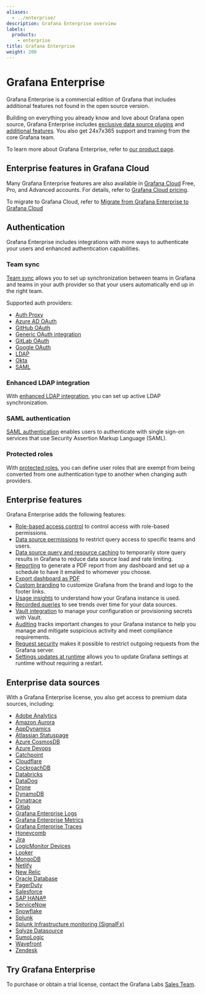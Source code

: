 ```yaml
---
aliases:
  - ../enterprise/
description: Grafana Enterprise overview
labels:
  products:
    - enterprise
title: Grafana Enterprise
weight: 200
---
```


# Grafana Enterprise

Grafana Enterprise is a commercial edition of Grafana that includes additional features not found in the open source version.

Building on everything you already know and love about Grafana open source, Grafana Enterprise includes [exclusive data source plugins](#enterprise-data-sources) and [additional features](#enterprise-features). You also get 24x7x365 support and training from the core Grafana team.

To learn more about Grafana Enterprise, refer to [our product page](/enterprise).

## Enterprise features in Grafana Cloud

Many Grafana Enterprise features are also available in [Grafana Cloud](/docs/grafana-cloud) Free, Pro, and Advanced accounts. For details, refer to [Grafana Cloud pricing](/pricing/#featuresTable).

To migrate to Grafana Cloud, refer to [Migrate from Grafana Enterprise to Grafana Cloud](/docs/grafana/<GRAFANA_VERSION>/administration/migration-guide/)

## Authentication

Grafana Enterprise includes integrations with more ways to authenticate your users and enhanced authentication capabilities.

### Team sync

[Team sync](/docs/grafana/<GRAFANA_VERSION>/setup-grafana/configure-security/configure-team-sync/) allows you to set up synchronization between teams in Grafana and teams in your auth provider so that your users automatically end up in the right team.

Supported auth providers:

- [Auth Proxy](https://grafana.com/docs/grafana/<GRAFANA_VERSION>/setup-grafana/configure-security/configure-authentication/auth-proxy#team-sync-enterprise-only)
- [Azure AD OAuth](https://grafana.com/docs/grafana/<GRAFANA_VERSION>/setup-grafana/configure-security/configure-authentication/azuread/#team-sync-enterprise-only)
- [GitHub OAuth](https://grafana.com/docs/grafana/<GRAFANA_VERSION>/setup-grafana/configure-security/configure-authentication/github/#configure-team-synchronization)
- [Generic OAuth integration](https://grafana.com/docs/grafana/<GRAFANA_VERSION>/configure-security/configure-authentication/generic-oauth#configure-team-synchronization)
- [GitLab OAuth](https://grafana.com/docs/grafana/<GRAFANA_VERSION>/setup-grafana/configure-security/configure-authentication/gitlab/#configure-team-synchronization)
- [Google OAuth](https://grafana.com/docs/grafana/<GRAFANA_VERSION>/configure-security/configure-authentication/google#configure-team-synchronization)
- [LDAP](https://grafana.com/docs/grafana/<GRAFANA_VERSION>/setup-grafana/configure-security/configure-authentication/enhanced-ldap/#ldap-group-synchronization-for-teams)
- [Okta](https://grafana.com/docs/grafana/<GRAFANA_VERSION>/setup-grafana/configure-security/configure-authentication/okta#configure-team-synchronization-enterprise-only)
- [SAML](https://grafana.com/docs/grafana/<GRAFANA_VERSION>/setup-grafana/configure-security/configure-authentication/saml#configure-team-sync)

### Enhanced LDAP integration

With [enhanced LDAP integration](/docs/grafana/<GRAFANA_VERSION>/setup-grafana/configure-security/configure-authentication/enhanced-ldap/), you can set up active LDAP synchronization.

### SAML authentication

[SAML authentication](/docs/grafana/<GRAFANA_VERSION>/setup-grafana/configure-security/configure-authentication/saml/) enables users to authenticate with single sign-on services that use Security Assertion Markup Language (SAML).

### Protected roles

With [protected roles](/docs/grafana/<GRAFANA_VERSION>/setup-grafana/configure-security/configure-authentication/#protected-roles), you can define user roles that are exempt from being converted from one authentication type to another when changing auth providers.

## Enterprise features

Grafana Enterprise adds the following features:

- [Role-based access control](https://grafana.com/docs/grafana/<GRAFANA_VERSION>/administration/roles-and-permissions/access-control/) to control access with role-based permissions.
- [Data source permissions](https://grafana.com/docs/grafana/<GRAFANA_VERSION>/administration/data-source-management/#data-source-permissions) to restrict query access to specific teams and users.
- [Data source query and resource caching](https://grafana.com/docs/grafana/<GRAFANA_VERSION>/administration/data-source-management/#query-and-resource-caching) to temporarily store query results in Grafana to reduce data source load and rate limiting.
- [Reporting](https://grafana.com/docs/grafana/<GRAFANA_VERSION>/dashboards/create-reports/) to generate a PDF report from any dashboard and set up a schedule to have it emailed to whomever you choose.
- [Export dashboard as PDF](https://grafana.com/docs/grafana/<GRAFANA_VERSION>/dashboards/share-dashboards-panels/#export-a-dashboard-as-pdf)
- [Custom branding](https://grafana.com/docs/grafana/<GRAFANA_VERSION>/setup-grafana/configure-grafana/configure-custom-branding/) to customize Grafana from the brand and logo to the footer links.
- [Usage insights](https://grafana.com/docs/grafana/<GRAFANA_VERSION>/dashboards/assess-dashboard-usage/) to understand how your Grafana instance is used.
- [Recorded queries](https://grafana.com/docs/grafana/<GRAFANA_VERSION>/administration/recorded-queries/) to see trends over time for your data sources.
- [Vault integration](https://grafana.com/docs/grafana/<GRAFANA_VERSION>/setup-grafana/configure-security/configure-database-encryption/#encrypting-your-database-with-a-key-from-a-key-management-service-kms) to manage your configuration or provisioning secrets with Vault.
- [Auditing](https://grafana.com/docs/grafana/<GRAFANA_VERSION>/setup-grafana/configure-security/audit-grafana/) tracks important changes to your Grafana instance to help you manage and mitigate suspicious activity and meet compliance requirements.
- [Request security](https://grafana.com/docs/grafana/<GRAFANA_VERSION>/setup-grafana/configure-security/configure-request-security/) makes it possible to restrict outgoing requests from the Grafana server.
- [Settings updates at runtime](https://grafana.com/docs/grafana/<GRAFANA_VERSION>/setup-grafana/configure-grafana/settings-updates-at-runtime/) allows you to update Grafana settings at runtime without requiring a restart.

## Enterprise data sources

With a Grafana Enterprise license, you also get access to premium data sources, including:

- [Adobe Analytics](/grafana/plugins/grafana-adobeanalytics-datasource)
- [Amazon Aurora](/grafana/plugins/grafana-aurora-datasource)
- [AppDynamics](/grafana/plugins/dlopes7-appdynamics-datasource)
- [Atlassian Statuspage](/grafana/plugins/grafana-atlassianstatuspage-datasource)
- [Azure CosmosDB](/grafana/plugins/grafana-azurecosmosdb-datasource)
- [Azure Devops](/grafana/plugins/grafana-azuredevops-datasource)
- [Catchpoint](/grafana/plugins/grafana-catchpoint-datasource)
- [Cloudflare](/grafana/plugins/grafana-cloudflare-datasource)
- [CockroachDB](/grafana/plugins/grafana-cockroachdb-datasource)
- [Databricks](/grafana/plugins/grafana-databricks-datasource)
- [DataDog](/grafana/plugins/grafana-datadog-datasource)
- [Drone](/grafana/plugins/grafana-drone-datasource)
- [DynamoDB](/grafana/plugins/grafana-dynamodb-datasource/)
- [Dynatrace](/grafana/plugins/grafana-dynatrace-datasource)
- [Gitlab](/grafana/plugins/grafana-gitlab-datasource)
- [Grafana Enterprise Logs](/grafana/plugins/grafana-enterprise-logs-app/)
- [Grafana Enterprise Metrics](/grafana/plugins/grafana-metrics-enterprise-app/)
- [Grafana Enterprise Traces](/grafana/plugins/grafana-enterprise-traces-app/)
- [Honeycomb](/grafana/plugins/grafana-honeycomb-datasource)
- [Jira](/grafana/plugins/grafana-jira-datasource)
- [LogicMonitor Devices](/grafana/plugins/grafana-logicmonitor-datasource/)
- [Looker](/grafana/plugins/grafana-looker-datasource/)
- [MongoDB](/grafana/plugins/grafana-mongodb-datasource)
- [Netlify](/grafana/plugins/grafana-netlify-datasource)
- [New Relic](/grafana/plugins/grafana-newrelic-datasource)
- [Oracle Database](/grafana/plugins/grafana-oracle-datasource)
- [PagerDuty](/grafana/plugins/grafana-pagerduty-datasource)
- [Salesforce](/grafana/plugins/grafana-salesforce-datasource)
- [SAP HANA®](/grafana/plugins/grafana-saphana-datasource)
- [ServiceNow](/grafana/plugins/grafana-servicenow-datasource)
- [Snowflake](/grafana/plugins/grafana-snowflake-datasource)
- [Splunk](/grafana/plugins/grafana-splunk-datasource)
- [Splunk Infrastructure monitoring (SignalFx)](/grafana/plugins/grafana-splunk-monitoring-datasource)
- [Sqlyze Datasource](/grafana/plugins/grafana-odbc-datasource)
- [SumoLogic](/grafana/plugins/grafana-sumologic-datasource)
- [Wavefront](/grafana/plugins/grafana-wavefront-datasource)
- [Zendesk](/grafana/plugins/grafana-zendesk-datasource)

## Try Grafana Enterprise

To purchase or obtain a trial license, contact the Grafana Labs [Sales Team](/contact?about=grafana-enterprise-stack).

